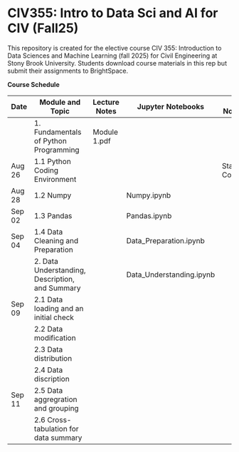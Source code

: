 # CIV355: Intro to Data Sci and AI for CIV (Fall25)

This repository is created for the elective course CIV 355: Introduction to Data Sciences and Machine Learning (fall 2025) for Civil Engineering at Stony Brook University. Students download course materials in this rep but submit their assignments to BrightSpace.


**Course Schedule**

|Date          |Module  and Topic        |Lecture Notes    |Jupyter Notebooks   |Colab Notebooks      
| -------------------|-----------------------------------------|-------------------------------|--------------------|------------|
|                 |1. Fundamentals of Python Programming    |Module 1.pdf        
|Aug 26           |1.1 Python Coding Environment            |                               |                    | Start Colab.ipynb   |
|Aug 28           |1.2 Numpy                             |                    |Numpy.ipynb                     |
|Sep 02           |1.3 Pandas| |Pandas.ipynb|
|Sep 04           |1.4 Data Cleaning and Preparation|     |Data_Preparation.ipynb
|                 |2. Data Understanding, Description, and Summary|    |Data_Understanding.ipynb
|Sep 09           |2.1 Data loading and an initial check|
|                 |2.2 Data modification|
|                 |2.3 Data distribution|
|                 |2.4 Data discription|
|Sep 11           |2.5 Data aggregration and grouping
|                 |2.6 Cross-tabulation for data summary 
 


